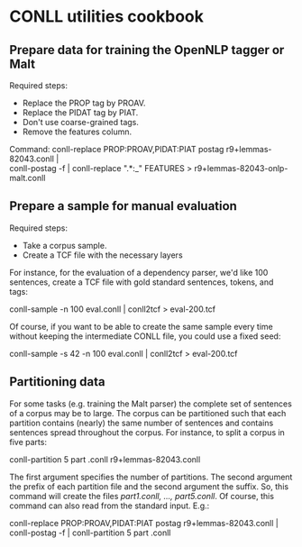 # CONLL utilities cookbook

## Prepare data for training the OpenNLP tagger or Malt

Required steps:

* Replace the PROP tag by PROAV.
* Replace the PIDAT tag by PIAT.
* Don't use coarse-grained tags.
* Remove the features column.

Command:
  conll-replace PROP:PROAV,PIDAT:PIAT postag r9+lemmas-82043.conll | \
    conll-postag -f | conll-replace ".*:_" FEATURES > r9+lemmas-82043-onlp-malt.conll

## Prepare a sample for manual evaluation

Required steps:

* Take a corpus sample.
* Create a TCF file with the necessary layers

For instance, for the evaluation of a dependency parser, we'd like 100
sentences, create a TCF file with gold standard sentences, tokens, and
tags:

  conll-sample -n 100 eval.conll | conll2tcf > eval-200.tcf

Of course, if you want to be able to create the same sample every time
without keeping the intermediate CONLL file, you could use a fixed
seed:

  conll-sample -s 42 -n 100 eval.conll | conll2tcf > eval-200.tcf

## Partitioning data

For some tasks (e.g. training the Malt parser) the complete set of
sentences of a corpus may be to large. The corpus can be partitioned
such that each partition contains (nearly) the same number of sentences
and contains sentences spread throughout the corpus. For instance,
to split a corpus in five parts:

  conll-partition 5 part .conll r9+lemmas-82043.conll

The first argument specifies the number of partitions. The second argument
the prefix of each partition file and the second argument the suffix. So,
this command will create the files *part1.conll, ..., part5.conll*. Of
course, this command can also read from the standard input. E.g.:

 conll-replace PROP:PROAV,PIDAT:PIAT postag r9+lemmas-82043.conll | \
     conll-postag -f | conll-partition 5 part .conll
